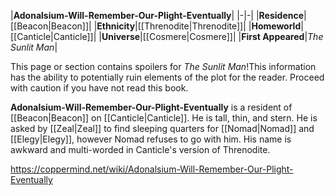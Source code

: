|**Adonalsium-Will-Remember-Our-Plight-Eventually**|
|-|-|
|**Residence**|[[Beacon\|Beacon]]|
|**Ethnicity**|[[Threnodite\|Threnodite]]|
|**Homeworld**|[[Canticle\|Canticle]]|
|**Universe**|[[Cosmere\|Cosmere]]|
|**First Appeared**|*The Sunlit Man*|

This page or section contains spoilers for *The Sunlit Man*!This information has the ability to potentially ruin elements of the plot for the reader. Proceed with caution if you have not read this book.

**Adonalsium-Will-Remember-Our-Plight-Eventually** is a resident of [[Beacon\|Beacon]] on [[Canticle\|Canticle]].
He is tall, thin, and stern.
He is asked by [[Zeal\|Zeal]] to find sleeping quarters for [[Nomad\|Nomad]] and [[Elegy\|Elegy]], however Nomad refuses to go with him.
His name is awkward and multi-worded in Canticle's version of Threnodite.



https://coppermind.net/wiki/Adonalsium-Will-Remember-Our-Plight-Eventually